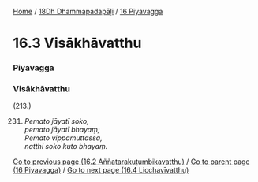 
[Home](/) / [18Dh Dhammapadapāḷi](../../18Dh.md) / [16 Piyavagga](../16.md)

# 16.3 Visākhāvatthu

### Piyavagga

### Visākhāvatthu

(213.)

231. _Pemato jāyatī soko,_  
_pemato jāyatī bhayaṃ;_  
_Pemato vippamuttassa,_  
_natthi soko kuto bhayaṃ._  


[Go to previous page (16.2 Aññatarakuṭumbikavatthu)](16.2.md) / [Go to parent page (16 Piyavagga)](../16.md) / [Go to next page (16.4 Licchavīvatthu)](16.4.md)


